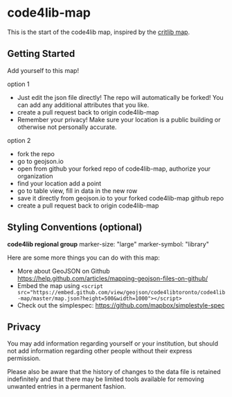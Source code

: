 # code4lib-map

This is the start of the code4lib map, inspired by the [critlib map](https://www.google.com/maps/d/u/0/viewer?mid=15ASavNCIktR-ZaXHYEVOBNgKDJg&ll=34.05038383405213%2C-26.443405158593805&z=2).

## Getting Started

Add yourself to this map!

option 1

* Just edit the json file directly! The repo will automatically be forked! You can add any additional attributes that you like.
* create a pull request back to origin code4lib-map
* Remember your privacy! Make sure your location is a public building or otherwise not personally accurate.

option 2

* fork the repo
* go to geojson.io
* open from github your forked repo of code4lib-map, authorize your organization
* find your location add a point
* go to table view, fill in data in the new row
* save it directly from geojson.io to your forked code4lib-map github repo
* create a pull request back to origin code4lib-map


## Styling Conventions (optional)

**code4lib regional group**
marker-size: "large"
marker-symbol: "library"


Here are some more things you can do with this map:

- More about GeoJSON on Github https://help.github.com/articles/mapping-geojson-files-on-github/
- Embed the map using ```<script src="https://embed.github.com/view/geojson/code4libtoronto/code4lib-map/master/map.json?height=500&width=1000"></script>```
- Check out the simplespec: https://github.com/mapbox/simplestyle-spec

## Privacy

You may add information regarding yourself or your institution, but should not add information regarding other people without their express permission.

Please also be aware that the history of changes to the data file is retained indefinitely and that there may be limited tools available for removing unwanted entries in a permanent fashion.

